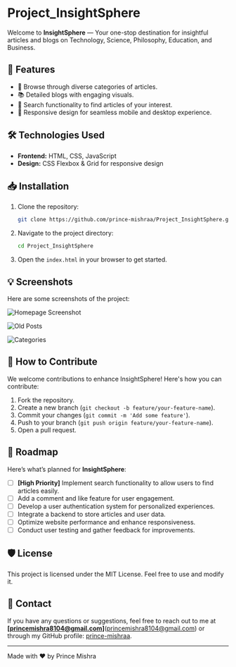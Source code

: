 # Project_InsightSphere

Welcome to **InsightSphere** — Your one-stop destination for insightful articles and blogs on Technology, Science, Philosophy, Education, and Business.

## 🚀 Features

- 📰 Browse through diverse categories of articles.
- 📚 Detailed blogs with engaging visuals.
- 🔎 Search functionality to find articles of your interest.
- 📱 Responsive design for seamless mobile and desktop experience.

## 🛠️ Technologies Used

- **Frontend:** HTML, CSS, JavaScript
- **Design:** CSS Flexbox & Grid for responsive design

## 📥 Installation

1. Clone the repository:
    ```bash
    git clone https://github.com/prince-mishraa/Project_InsightSphere.git
    ```
2. Navigate to the project directory:
    ```bash
    cd Project_InsightSphere
    ```
3. Open the `index.html` in your browser to get started.

## 💡 Screenshots

Here are some screenshots of the project:

![Homepage Screenshot](./images/homepage.png)

![Old Posts](./images/OldPost.png)

![Categories](./images/Categories)

## 📝 How to Contribute

We welcome contributions to enhance InsightSphere! Here's how you can contribute:

1. Fork the repository.
2. Create a new branch (`git checkout -b feature/your-feature-name`).
3. Commit your changes (`git commit -m 'Add some feature'`).
4. Push to your branch (`git push origin feature/your-feature-name`).
5. Open a pull request.

## 🚧 Roadmap

Here’s what’s planned for **InsightSphere**:

- [ ] **[High Priority]** Implement search functionality to allow users to find articles easily.
- [ ] Add a comment and like feature for user engagement.
- [ ] Develop a user authentication system for personalized experiences.
- [ ] Integrate a backend to store articles and user data.
- [ ] Optimize website performance and enhance responsiveness.
- [ ] Conduct user testing and gather feedback for improvements.

## 🛡️ License

This project is licensed under the MIT License. Feel free to use and modify it.

## 📧 Contact

If you have any questions or suggestions, feel free to reach out to me at **[princemishra8104@gmail.com]**(princemishra8104@gmail.com) or through my GitHub profile: [prince-mishraa](https://github.com/prince-mishraa).

---

Made with ❤️ by Prince Mishra


